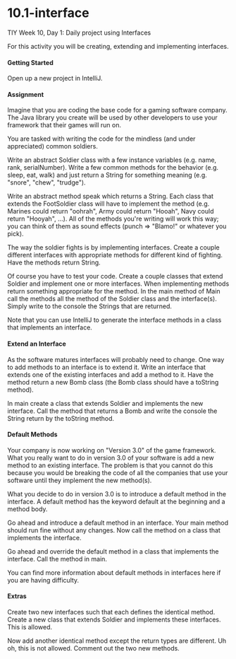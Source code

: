 # 10.1-interface
TIY Week 10, Day 1: Daily project using Interfaces


For this activity you will be creating, extending and implementing interfaces.

#### Getting Started  
Open up a new project in IntelliJ.

#### Assignment  
Imagine that you are coding the base code for a gaming software company. The Java library you create will be used by other developers to use your framework that their games will run on.

You are tasked with writing the code for the mindless (and under appreciated) common soldiers.

Write an abstract Soldier class with a few instance variables (e.g. name, rank, serialNumber). Write a few common methods for the behavior (e.g. sleep, eat, walk) and just return a String for something meaning (e.g. "snore", "chew", "trudge").

Write an abstract method speak which returns a String. Each class that extends the FootSoldier class will have to implement the method (e.g. Marines could return "oohrah", Army could return "Hooah", Navy could return "Hooyah", ...). All of the methods you're writing will work this way; you can think of them as sound effects (punch => "Blamo!" or whatever you pick).

The way the soldier fights is by implementing interfaces. Create a couple different interfaces with appropriate methods for different kind of fighting. Have the methods return String.

Of course you have to test your code. Create a couple classes that extend Soldier and implement one or more interfaces. When implementing methods return something appropriate for the method. In the main method of Main call the methods all the method of the Soldier class and the interface(s). Simply write to the console the Strings that are returned.

Note that you can use IntelliJ to generate the interface methods in a class that implements an interface.

#### Extend an Interface  
As the software matures interfaces will probably need to change. One way to add methods to an interface is to extend it. Write an interface that extends one of the existing interfaces and add a method to it. Have the method return a new Bomb class (the Bomb class should have a toString method).

In main create a class that extends Soldier and implements the new interface. Call the method that returns a Bomb and write the console the String return by the toString method.

#### Default Methods  
Your company is now working on "Version 3.0" of the game framework. What you really want to do in version 3.0 of your software is add a new method to an existing interface. The problem is that you cannot do this because you would be breaking the code of all the companies that use your software until they implement the new method(s).

What you decide to do in version 3.0 is to introduce a default method in the interface. A default method has the keyword default at the beginning and a method body.

Go ahead and introduce a default method in an interface. Your main method should run fine without any changes. Now call the method on a class that implements the interface.

Go ahead and override the default method in a class that implements the interface. Call the method in main.

You can find more information about default methods in interfaces here if you are having difficulty.

#### Extras  
Create two new interfaces such that each defines the identical method. Create a new class that extends Soldier and implements these interfaces. This is allowed.

Now add another identical method except the return types are different. Uh oh, this is not allowed. Comment out the two new methods.
